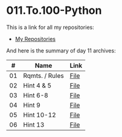 # 011.To.100-Python

This is a link for all my repositories:

-   [My Repositories](https://github.com/DexxterGWM?tab=repositories)

And here is the summary of day 11 archives:

|  #  | Name                                                                                                                     | Link                                                                           |
| :-: | --------------------------------------------------------------------------------------------------------------------------- | --------------------------------------------------------------------------------- |
| 01  | Rqmts. / Rules                            | [File](https://github.com/DexxterGWM/011.To.100-Python/tree/main/01.%20Blackjack%20Program)               |
| 02  | Hint 4 & 5                             | [File](https://github.com/DexxterGWM/011.To.100-Python/tree/main/02.%20Solution%20Walkthrough)               |
| 03  | Hint 6-8                             | [File](https://github.com/DexxterGWM/011.To.100-Python/tree/main/03.%20Solution%20Walkthrough)               |
| 04  | Hint 9                             | [File](https://github.com/DexxterGWM/011.To.100-Python/tree/main/04.%20Solution%20Walkthrough)               |
| 05  | Hint 10-12                             | [File](https://github.com/DexxterGWM/011.To.100-Python/tree/main/05.%20Solution%20Walkthrough)               |
| 06  | Hint 13                             | [File](https://github.com/DexxterGWM/011.To.100-Python/tree/main/06.%20Solution%20Walkthrough)               |

